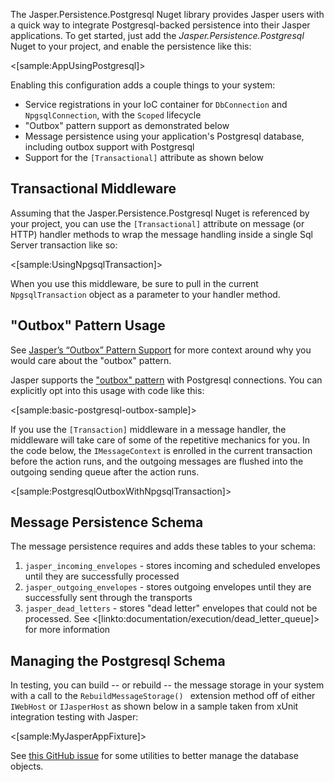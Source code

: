 <!--title:Using Postgresql with Jasper-->

The Jasper.Persistence.Postgresql Nuget library provides Jasper users with a quick way to integrate Postgresql-backed persistence into their
Jasper applications. To get started, just add the *Jasper.Persistence.Postgresql* Nuget to your project, and enable the persistence like this:

<[sample:AppUsingPostgresql]>

Enabling this configuration adds a couple things to your system:

* Service registrations in your IoC container for `DbConnection` and `NpgsqlConnection`, with the `Scoped` lifecycle
* "Outbox" pattern support as demonstrated below
* Message persistence using your application's Postgresql database, including outbox support with Postgresql
* Support for the `[Transactional]` attribute as shown below

## Transactional Middleware

Assuming that the Jasper.Persistence.Postgresql Nuget is referenced by your project, you can use the `[Transactional]` attribute on message (or HTTP) handler methods to wrap the message handling inside
a single Sql Server transaction like so:

<[sample:UsingNpgsqlTransaction]>

When you use this middleware, be sure to pull in the current `NpgsqlTransaction` object as a parameter to your handler method.

 ## "Outbox" Pattern Usage

 See [Jasper’s “Outbox” Pattern Support](https://jeremydmiller.com/2018/04/16/jaspers-outbox-pattern-support/) for more context around why you would care about the "outbox" pattern.

Jasper supports the ["outbox" pattern](https://jimmybogard.com/refactoring-towards-resilience-evaluating-coupling/) with Postgresql connections. You can explicitly opt into this usage with code like this:

<[sample:basic-postgresql-outbox-sample]>

If you use the `[Transaction]` middleware in a message handler, the middleware will take care of some of the repetitive mechanics for you. In the code below, the `IMessageContext` is enrolled in the current transaction before the action runs, and the outgoing messages
are flushed into the outgoing sending queue after the action runs.

<[sample:PostgresqlOutboxWithNpgsqlTransaction]>

## Message Persistence Schema

The message persistence requires and adds these tables to your schema:

1. `jasper_incoming_envelopes` - stores incoming and scheduled envelopes until they are successfully processed
1. `jasper_outgoing_envelopes` - stores outgoing envelopes until they are successfully sent through the transports
1. `jasper_dead_letters` - stores "dead letter" envelopes that could not be processed. See <[linkto:documentation/execution/dead_letter_queue]> for more information

## Managing the Postgresql Schema

In testing, you can build -- or rebuild -- the message storage in your system with a call to the `RebuildMessageStorage() ` extension method off of either `IWebHost` or `IJasperHost` as shown below in a sample taken from xUnit integration testing with Jasper:

<[sample:MyJasperAppFixture]>

See [this GitHub issue](https://github.com/JasperFx/jasper/issues/372) for some utilities to better manage the database objects.